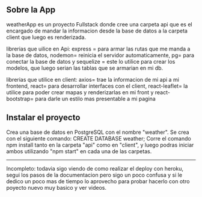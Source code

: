 
##  Sobre la App
weatherApp es un proyecto Fullstack donde cree una carpeta api que es el encargado de mandar la informacion desde la base de datos a la carpeta client que luego es renderizada.

librerias que uilice en Api: express = para armar las rutas que me manda a la base de datos, nodemon= reinicia el servidor automaticamente, pg= para conectar la base de datos y sequelize = este lo utilice para crear los modelos, que luego serian las tablas que se armarian en mi db.

librerias que utilice en client:  axios= trae la informacion de mi api a mi frontend, react= para desarrollar interfaces con el client, react-leaflet= la utilice para poder crear mapas y renderizarlas en mi front y react-bootstrap= para darle un estilo mas presentable a mi pagina 
 
##  Instalar el proyecto
Crea una base de datos en PostgreSQL con el nombre "weather". Se crea con el siguiente comando: CREATE DATABASE weather;
Corre el comando npm install tanto en la carpeta "api" como en "client", y luego podras iniciar ambos utilizando "npm start" en cada una de las carpetas.

-----------------
Incompleto: todavia sigo viendo de como realizar el deploy con heroku, segui los pasos de la documentacion pero sigo un poco confusa y si le dedico un poco mas de tiempo lo aprovecho para probar hacerlo con otro poyecto nuevo muy basico y ver videos.
